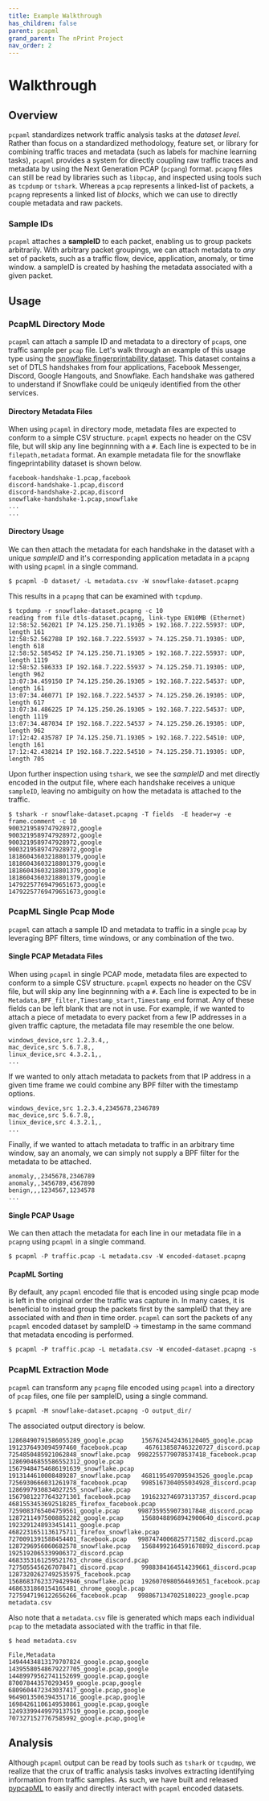 ```yaml
---
title: Example Walkthrough
has_children: false
parent: pcapml
grand_parent: The nPrint Project
nav_order: 2
---
```


# Walkthrough

## Overview

`pcpaml` standardizes network traffic analysis tasks at the _dataset level_. Rather than focus on a standardized methodology, feature set, or library for combining traffic traces and metadata (such as labels for machine learning tasks), `pcapml` provides a system for directly coupling raw traffic traces and metadata by using the Next Generation PCAP (`pcpang`) format. `pcapng` files can still be read by libraries such as `libpcap`, and inspected using tools such as `tcpdump` or `tshark`. Whereas a `pcap` represents a linked-list of packets, a `pcapng` represents a linked list of _blocks_, which we can use to directly couple metadata and raw packets.

### Sample IDs

`pcapml` attaches a **sampleID** to each packet, enabling us to group packets arbitrarily. With arbitrary packet groupings, we can attach metadata to *any* set of packets, such as a traffic flow, device, application, anomaly, or time window. a sampleID is created by hashing the metadata associated with a given packet.

## Usage

### PcapML Directory Mode

`pcapml` can attach a sample ID and metadata to a directory of `pcap`s, one traffic sample per `pcap` file. Let's walk through an example of this usage type using the [snowflake fingerprintability dataset](https://github.com/kyle-macmillan/snowflake_fingerprintability). This dataset contains a set of DTLS handshakes from four applications, Facebook Messenger, Discord, Google Hangouts, and Snowflake. Each handshake was gathered to understand if Snowflake could be uniqeuly identified from the other services. 

#### Directory Metadata Files

When using `pcapml` in directory mode, metadata files are expected to conform to a simple CSV structure. `pcapml` expects no header on the CSV file, but will skip any line beginnning with a `#`. Each line is expected to be in `filepath,metadata` format. An example metadata file for the snowflake fingeprintability dataset is shown below.

```
facebook-handshake-1.pcap,facebook
discord-handshake-1.pcap,discord
discord-handshake-2.pcap,discord
snowflake-handshake-1.pcap,snowflake
...
...
```

#### Directory Usage

We can then attach the metadata for each handshake in the dataset with a unique _sampleID_ and it's corresponding application metadata in a `pcapng` with using `pcapml` in a single command.

`$ pcapml -D dataset/ -L metadata.csv -W snowflake-dataset.pcapng`

This results in a `pcapng` that can be examined with `tcpdump`.

```
$ tcpdump -r snowflake-dataset.pcapng -c 10
reading from file dtls-dataset.pcapng, link-type EN10MB (Ethernet)
12:58:52.562021 IP 74.125.250.71.19305 > 192.168.7.222.55937: UDP, length 161
12:58:52.562788 IP 192.168.7.222.55937 > 74.125.250.71.19305: UDP, length 618
12:58:52.585452 IP 74.125.250.71.19305 > 192.168.7.222.55937: UDP, length 1119
12:58:52.586333 IP 192.168.7.222.55937 > 74.125.250.71.19305: UDP, length 962
13:07:34.459150 IP 74.125.250.26.19305 > 192.168.7.222.54537: UDP, length 161
13:07:34.460771 IP 192.168.7.222.54537 > 74.125.250.26.19305: UDP, length 617
13:07:34.486225 IP 74.125.250.26.19305 > 192.168.7.222.54537: UDP, length 1119
13:07:34.487034 IP 192.168.7.222.54537 > 74.125.250.26.19305: UDP, length 962
17:12:42.435787 IP 74.125.250.71.19305 > 192.168.7.222.54510: UDP, length 161
17:12:42.438214 IP 192.168.7.222.54510 > 74.125.250.71.19305: UDP, length 705
```

Upon further inspection using `tshark`, we see the _sampleID_ and met directly encoded in the output file, where each handshake receives a unique `sampleID`, leaving no ambiguity on how the metadata is attached to the traffic.

```
$ tshark -r snowflake-dataset.pcapng -T fields  -E header=y -e frame.comment -c 10
9003219589747928972,google
9003219589747928972,google
9003219589747928972,google
9003219589747928972,google
18186043603218801379,google
18186043603218801379,google
18186043603218801379,google
18186043603218801379,google
14792257769479651673,google
14792257769479651673,google
```

### PcapML Single Pcap Mode

`pcapml` can attach a sample ID and metadata to traffic in a single `pcap` by leveraging BPF filters, time windows, or any combination of the two. 

#### Single PCAP Metadata Files

When using `pcapml` in single PCAP mode, metadata files are expected to conform to a simple CSV structure. `pcapml` expects no header on the CSV file, but will skip any line beginnning with a `#`. Each line is expected to be in `Metadata,BPF_filter,Timestamp_start,Timestamp_end` format. Any of these fields can be left blank that are not in use. For example, if we wanted to attach a piece of metadata to every packet from a few IP addresses in a given traffic capture, the metadata file may resemble the one below.

```
windows_device,src 1.2.3.4,,
mac_device,src 5.6.7.8,,
linux_device,src 4.3.2.1,,
...
```

If we wanted to only attach metadata to packets from that IP address in a given time frame we could combine any BPF filter with the timestamp options.

```
windows_device,src 1.2.3.4,2345678,2346789
mac_device,src 5.6.7.8,,
linux_device,src 4.3.2.1,,
...
```

Finally, if we wanted to attach metadata to traffic in an arbitrary time window, say an anomaly, we can simply not supply a BPF filter for the metadata to be attached.

```
anomaly,,2345678,2346789
anomaly,,3456789,4567890
benign,,,1234567,1234578
...
```

#### Single PCAP Usage

We can then attach the metadata for each line in our metadata file in a `pcapng` using `pcapml` in a single command.

`$ pcapml -P traffic.pcap -L metadata.csv -W encoded-dataset.pcapng`

#### PcapML Sorting

By default, any `pcapml` encoded file that is encoded using single pcap mode is left in the original order the traffic was capture in. In many cases, it is beneficial to instead group the packets first by the sampleID that they are associated with and _then_ in time order. `pcapml` can sort the packets of any `pcapml` encoded dataset by sampleID -> timestamp in the same command that metadata encoding is performed.

`$ pcapml -P traffic.pcap -L metadata.csv -W encoded-dataset.pcapng -s`

### PcapML Extraction Mode 

`pcapml` can transform any `pcapng` file encoded using `pcapml` into a directory of `pcap` files, one file per sampleID, using a single command.

`$ pcapml -M snowflake-dataset.pcapng -O output_dir/`

The associated output directory is below.
```
12868490791586055289_google.pcap     1567624542436120405_google.pcap       1912376493094597460_facebook.pcap     4676138587463220727_discord.pcap     7254850485921062848_snowflake.pcap  9982255779078537418_facebook.pcap
12869046855586552312_google.pcap      15679484754686191639_snowflake.pcap  1913144610008489287_snowflake.pcap   4681195497095943526_google.pcap      7256930666031261978_facebook.pcap    9985167304055034928_discord.pcap
1286997930834027255_snowflake.pcap   15679812277643271301_facebook.pcap   1916232746973137357_discord.pcap      4681553453692518285_firefox_facebook.pcap   7259083765404759561_google.pcap     9987359559073017848_discord.pcap
12872114975008852282_google.pcap     15680488968942900640_discord.pcap    1923291248933451411_google.pcap      4682231651136175711_firefox_snowflake.pcap  7270091391588454401_facebook.pcap   9987474006825771582_discord.pcap
1287296956060682578_snowflake.pcap   15684992164591678892_discord.pcap     1925192065339906372_discord.pcap      4683353161259521763_chrome_discord.pcap     7275055456267078471_discord.pcap     9988384164514239661_discord.pcap
12873202627492535975_facebook.pcap   15686837623379429946_snowflake.pcap  1926070980564693651_facebook.pcap    4686331860154165481_chrome_google.pcap      7275947196122656266_facebook.pcap   9988671347025180223_google.pcap
metadata.csv
```

Also note that a `metadata.csv` file is generated which maps each individual `pcap` to the metadata associated with the traffic in that file.

`$ head metadata.csv`

```
File,Metadata
14944434813179707824_google.pcap,google
14395580548679227705_google.pcap,google
14489979562741152699_google.pcap,google
870078443570293459_google.pcap,google
6809604472343037417_google.pcap,google
9649013506394351716_google.pcap,google
16984261106149530861_google.pcap,google
12493399449979137519_google.pcap,google
7073271527767585992_google.pcap,google
```


## Analysis

Although `pcapml` output can be read by tools such as `tshark` or `tcpudmp`, we realize that the crux of traffic analysis tasks involves extracting identifying information from traffic samples. As such, we have built and released [pypcapML](https://nprint.github.io/pypcapml.html) to easily and directly interact with `pcapml` encoded datasets.
